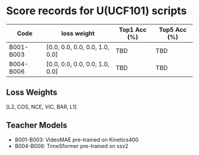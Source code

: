 # Score records for U(UCF101) scripts

| Code | loss weight | Top1 Acc (%) | Top5 Acc (%) |
|------|-------------|---------------|---------------|
| B001-B003 | [0.0, 0.0, 0.0, 0.0, 1.0, 0.0] | TBD | TBD |
| B004-B006 | [0.0, 0.0, 0.0, 0.0, 1.0, 0.0] | TBD | TBD |

## Loss Weights

[L2, COS, NCE, VIC, BAR, L1]

## Teacher Models

- B001-B003: VideoMAE pre-trained on Kinetics400
- B004-B006: TimeSformer pre-trained on ssv2